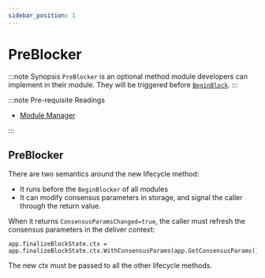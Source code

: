 ```yaml
---
sidebar_position: 1
---
```


# PreBlocker

:::note Synopsis
`PreBlocker` is an optional method module developers can implement in their module. They will be triggered before [`BeginBlock`](../../learn/advanced/00-baseapp.md#beginblock).
:::

:::note Pre-requisite Readings

* [Module Manager](./01-module-manager.md)

:::

## PreBlocker

There are two semantics around the new lifecycle method:

* It runs before the `BeginBlocker` of all modules
* It can modify consensus parameters in storage, and signal the caller through the return value.

When it returns `ConsensusParamsChanged=true`, the caller must refresh the consensus parameters in the deliver context:

```
app.finalizeBlockState.ctx = app.finalizeBlockState.ctx.WithConsensusParams(app.GetConsensusParams())
```

The new ctx must be passed to all the other lifecycle methods.

<!-- TODO: leaving this here to update docs with core api changes  -->

